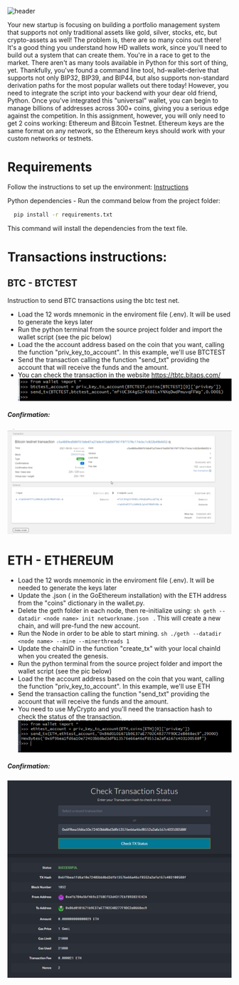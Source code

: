 
![header](images/newtons-coin-cradle.jpg)



Your new startup is focusing on building a portfolio management system that supports not only traditional assets
like gold, silver, stocks, etc, but crypto-assets as well! The problem is, there are so many coins out there! It's
a good thing you understand how HD wallets work, since you'll need to build out a system that can create them.
You're in a race to get to the market. There aren't as many tools available in Python for this sort of thing, yet.
Thankfully, you've found a command line tool, hd-wallet-derive that supports not only BIP32, BIP39, and BIP44, but
also supports non-standard derivation paths for the most popular wallets out there today! However, you need to integrate
the script into your backend with your dear old friend, Python.
Once you've integrated this "universal" wallet, you can begin to manage billions of addresses across 300+ coins, giving
you a serious edge against the competition.
In this assignment, however, you will only need to get 2 coins working: Ethereum and Bitcoin Testnet.
Ethereum keys are the same format on any network, so the Ethereum keys should work with your custom networks or testnets.



# Requirements
Follow the instructions to set up the environment:  [Instructions ](https://github.com/xfdobs/Multi-Blockchain-Wallet-in-Python/blob/main/Instuctions%20_requirements.md)

Python dependencies - Run the command below from the project folder:

```sh
  pip install -r requirements.txt
```
This command will install the dependencies from the text file.




# Transactions instructions:

## BTC - BTCTEST
Instruction to send BTC transactions using the btc test net.
* Load the 12 words mnemonic in the enviroment file (.env). It will be used to generate the keys later
* Run the python terminal from the source project folder and import the wallet script (see the pic below)
* Load the the account address based on the coin that you want, calling the function "priv_key_to_account". In this example, we'll use BTCTEST   
* Send the transaction calling the function "send_txt" providing the account that will receive the funds and the amount.
* You can check the transaction in the website https://tbtc.bitaps.com/
![header](images/btc_script.png)   

#####  Confirmation:

![header](images/btc_confirmation.png)   

#


# ETH - ETHEREUM

* Load the 12 words mnemonic in the enviroment file (.env). It will be needed to generate the keys later
* Update the <networkname>.json ( in the GoEthereum installation) with the ETH address from the "coins" dictionary in the wallet.py.
* Delete the geth folder in each node, then re-initialize using:  ```sh geth --datadir <node name> init networkname.json ``` . This will create a new chain, and will pre-fund the new account.
* Run the Node in order to be able to start mining.  ```sh ./geth --datadir <node name> --mine --minerthreads 1```
* Update the chainID in the function "create_tx" with your local chainId when you created the genesis.
* Run the python terminal from the source project folder and import the wallet script (see the pic below)
* Load the the account address based on the coin that you want, calling the function "priv_key_to_account". In this example, we'll use ETH
* Send the transaction calling the function "send_txt" providing the account that will receive the funds and the amount.
* You need to use MyCrypto and you'll need the transaction hash to check the status of the transaction.
![header](images/eth_script.png)   

#####  Confirmation:

![header](images/eth_confirmation.png)   
